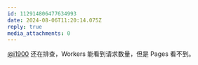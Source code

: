 ```yaml
---
id: 112914806477634993
date: 2024-08-06T11:20:14.075Z
reply: true
media_attachments: 0
---
```


[@i1900](https://mast.dragon-fly.club/@i1900) 还在排查，Workers 能看到请求数量，但是 Pages 看不到。

